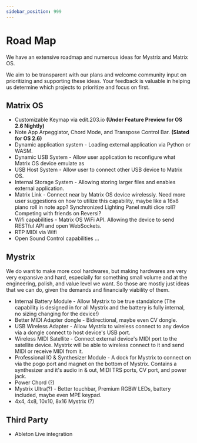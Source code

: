 ```yaml
---
sidebar_position: 999
---
```


# Road Map

We have an extensive roadmap and numerous ideas for Mystrix and Matrix OS.

We aim to be transparent with our plans and welcome community input on prioritizing and supporting these ideas. Your feedback is valuable in helping us determine which projects to prioritize and focus on first.

## Matrix OS

- Customizable Keymap via edit.203.io **(Under Feature Preview for OS 2.6 Nightly)**
- Note App Arpeggiator, Chord Mode, and Transpose Control Bar. **(Slated for OS 2.6)**
- Dynamic application system - Loading external application via Python or WASM.
- Dynamic USB System - Allow user application to reconfigure what Matrix OS device emulate as
- USB Host System - Allow user to connect other USB device to Matrix OS.
- Internal Storage System - Allowing storing larger files and enables external application.
- Matrix Link - Connect near by Matrix OS device wirelessly. Need more user suggestions on how to utilize this capability, maybe like a 16x8 piano roll in note app? Synchronized Lighting Panel multi dice roll? Competing with friends on Reversi?
- Wifi capabilities - Matrix OS WiFi API. Allowing the device to send RESTful API and open WebSockets.
- RTP MIDI via Wifi
- Open Sound Control capabilities
  ...

## Mystrix

We do want to make more cool hardwares, but making hardwares are very very expansive and hard, especially for something small volume and at the engineering, polish, and value level we want. So those are mostly just ideas that we can do, given the demands and financially viability of them.

- Internal Battery Module - Allow Mystrix to be true standalone (The capability is designed in for all Mystrix and the battery is fully internal, no sizing changing for the device!)
- Better MIDI Adapter dongle - Bidirectional, maybe even CV dongle.
- USB Wireless Adapter - Allow Mystrix to wireless connect to any device via a dongle connect to host device's USB port.
- Wireless MIDI Satellite - Connect external device's MIDI port to the satellite device. Mystrix will be able to wireless connect to it and send MIDI or receive MIDI from it.
- Professional IO & Synthesizer Module - A dock for Mystrix to connect on via the pogo port and magnet on the bottom of Mystrix. Contains a synthesizer and it's audio in & out, MIDI TRS ports, CV port, and power jack.
- Power Chord (?)
- Mystrix Ultra(?) - Better touchbar, Premium RGBW LEDs, battery included, maybe even MPE keypad.
- 4x4, 4x8, 10x10, 8x16 Mystrix (?)

## Third Party

- Ableton Live integration
